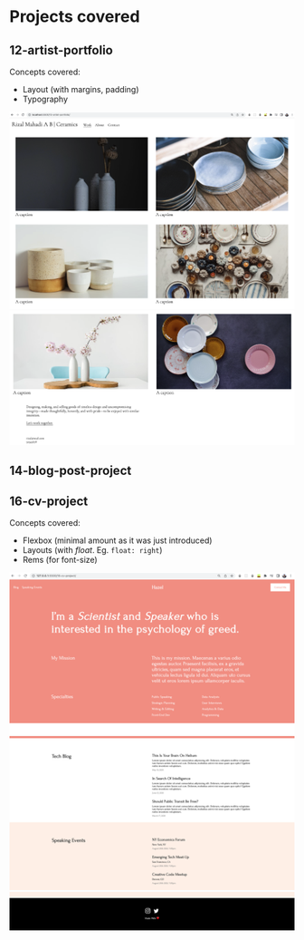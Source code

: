 # Projects covered

## 12-artist-portfolio

Concepts covered:

- Layout (with margins, padding)
- Typography

![alt text](./12-artist-portfolio/images/artist-portfolio-screenshot-1.png)
![alt text](./12-artist-portfolio/images/artist-portfolio-screenshot-2.png)

## 14-blog-post-project

## 16-cv-project

Concepts covered:

- Flexbox (minimal amount as it was just introduced)
- Layouts (with _float_. Eg. `float: right`)
- Rems (for font-size)

![alt text](./16-cv-project/images/cv-project-screenshot-1.png)
![alt text](./16-cv-project/images/cv-project-screenshot-2.png)
![alt text](./16-cv-project/images/cv-project-screenshot-3.png)
